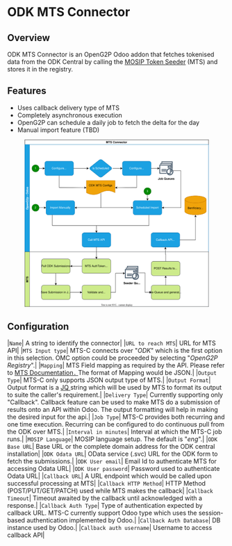 # ODK MTS Connector

## Overview <a href="#overview" id="overview"></a>

ODK MTS Connector is an OpenG2P Odoo addon that fetches tokenised data from the ODK Central by calling the [MOSIP Token Seeder](https://app.gitbook.com/o/-M1FyzBr-VmticWYm8QI/s/4EyCrLbFom7vj7UcMIUZ/integrations/mosip-token-seeder) (MTS) and stores it in the registry.&#x20;

## Features  <a href="#features-of-mts-c" id="features-of-mts-c"></a>

* Uses callback delivery type of MTS
* Completely asynchronous execution
* OpenG2P can schedule a daily job to fetch the delta for the day
* Manual import feature (TBD)

<figure><img src="../../.gitbook/assets/mosip-token-seeder-connector.svg" alt=""><figcaption></figcaption></figure>

## Configuration <a href="#input" id="input"></a>

|`Name`| A string to identify the connector|
|`URL to reach MTS`| URL for MTS API|
|`MTS Input type`| MTS-C connects over "_ODK_" which is the first option in this selection. OMC option could be proceeded by selecting "_OpenG2P Registry_".|
|`Mapping`| MTS Field mapping as required by the API. Please refer to [MTS Documentation`.` ](https|//app.gitbook.com/o/-M1FyzBr-VmticWYm8QI/s/4EyCrLbFom7vj7UcMIUZ/integrations/mosip-token-seeder/mts-developer-guides/mosip-token-seeder-api)The format of Mapping would be JSON.|
|`Output Type`| MTS-C only supports JSON output type of MTS.|
|`Output Format`| Output format is a [JQ ](https|//stedolan.github.io/jq/)string which will be used by MTS to format its output to suite the caller's requirement.|
|`Delivery Type`| Currently supporting only "Callback". Callback feature can be used to make MTS do a submission of results onto an API within Odoo. The output formatting will help in making the desired input for the api.|
|`Job Type`| MTS-C provides both recurring and one time execution. Recurring can be configured to do continuous pull from the ODK over MTS.|
|`Interval in minutes`| Interval at which the MTS-C job runs.|
|`MOSIP Language`| MOSIP language setup. The default is "_eng_".|
|`ODK Base URL`| Base URL or the complete domain address for the ODK central installation|
|`ODK Odata URL`| OData service (.svc) URL for the ODK form to fetch the submissions.|
|`ODK User email`| Email Id to authenticate MTS for accessing Odata URL|
|`ODK User password`| Password used to authenticate Odata URL|
|`Callback URL`| A URL endpoint which would be called upon successful processing at MTS|
|`Callback HTTP Method`| HTTP Method (POST/PUT/GET/PATCH) used while MTS makes the callback|
|`Callback Timeout`| Timeout awaited by the callback until acknowledged with a response.|
|`Callback Auth Type`| Type of authentication expected by callback URL. MTS-C currently support Odoo type which uses the session-based authentication implemented by Odoo.|
|`Callback Auth Database`| DB instance used by Odoo.|
|`Callback auth username`| Username to access callback API\|
